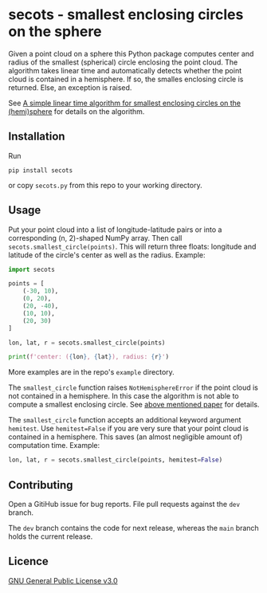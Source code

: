# secots - smallest enclosing circles on the sphere

Given a point cloud on a sphere this Python package computes center and radius of the smallest (spherical) circle enclosing the point cloud. The algorithm takes linear time and automatically detects whether the point cloud is contained in a hemisphere. If so, the smalles enclosing circle is returned. Else, an exception is raised.

See [A simple linear time algorithm for smallest enclosing circles on the (hemi)sphere](https://arxiv.org/pdf/2407.19840) for details on the algorithm.

## Installation
Run
```
pip install secots
```
or copy `secots.py` from this repo to your working directory.

## Usage
Put your point cloud into a list of longitude-latitude pairs or into a corresponding (n, 2)-shaped NumPy array. Then call `secots.smallest_circle(points)`. This will return three floats: longitude and latitude of the circle's center as well as the radius. Example:
```python
import secots

points = [
    (-30, 10),
    (0, 20),
    (20, -40),
    (10, 10),
    (20, 30)
]

lon, lat, r = secots.smallest_circle(points)

print(f'center: ({lon}, {lat}), radius: {r}')
```
More examples are in the repo's `example` directory.

The `smallest_circle` function raises `NotHemisphereError` if the point cloud is not contained in a hemisphere. In this case the algorithm is not able to compute a smallest enclosing circle. See [above mentioned paper](https://arxiv.org/pdf/2407.19840) for details.

The `smallest_circle` function accepts an additional keyword argument `hemitest`. Use `hemitest=False` if you are very sure that your point cloud is contained in a hemisphere. This saves (an almost negligible amount of) computation time. Example:
```python
lon, lat, r = secots.smallest_circle(points, hemitest=False)
```

## Contributing
Open a GitiHub issue for bug reports. File pull requests against the `dev` branch.

The `dev` branch contains the code for next release, whereas the `main` branch holds the current release.

## Licence
[GNU General Public License v3.0](https://www.gnu.org/licenses/gpl-3.0.html.en)